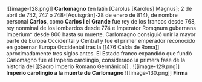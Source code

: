 ![[image-128.png]]
**Carlomagno** (en latín [Carolus [Karolus] Magnus]; 2 de abril de 742, 747 o 748-[Aquisgrán]-28 de enero de 814), de nombre personal **Carlos**, como **Carlos I el Grande** fue rey de los francos desde 768, rey nonminal de los lombardos desde 774 e Imperator Romqnum gubernans Imperium* desde 800 hasta su muerte. Carlomagno consiguió unir la mayor parte de Europa Occidental y Central y fue el primer emperador reconocido en gobernar Europa Occidental tras la [[476 Caída de Roma]] aproximadamente tres siglos antes.  El Estado franco expandido que fundó Carlomagno fue el Imperio carolingio, considerado la primera fase de la historia del [[Sacro Imperio Romano Germánico]] . 
![[image-129.png]]
**Imperio carolingio a la muerte de Carlomagno**
![[image-130.png]]
**Firma** 
